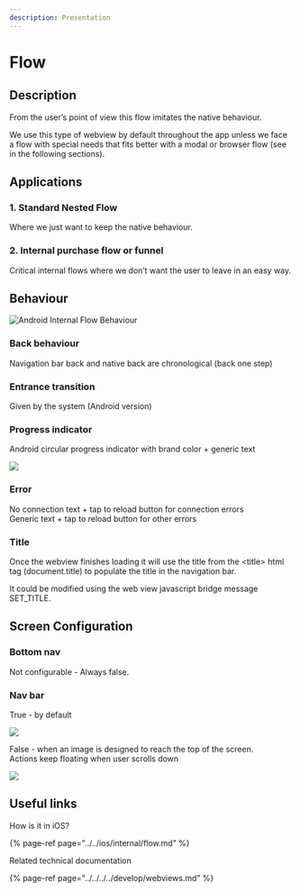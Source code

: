 ```yaml
---
description: Presentation
---
```


# Flow

## Description

From the user’s point of view this flow imitates the native behaviour.

We use this type of webview by default throughout the app unless we face a flow with special needs that fits better with a modal or browser flow \(see in the following sections\).

## **Applications**

### **1. Standard Nested Flow**

Where we just want to keep the native behaviour.

### **2. Internal purchase flow or funnel**

Critical internal flows where we don’t want the user to leave in an easy way.  


## **Behaviour**

![Android Internal Flow Behaviour](../../img/android_internal_flow.png)

### **Back behaviour**

Navigation bar back and native back are chronological \(back one step\)

### **Entrance transition**

Given by the system \(Android version\)

### **Progress indicator**

Android circular progress indicator with brand color + generic text

![](../../img/android_progress-indicator.png)

### Error

No connection text + tap to reload button for connection errors  
Generic text + tap to reload button for other errors

### Title

Once the webview finishes loading it will use the title from the &lt;title&gt; html tag \(document.title\) to populate the title in the navigation bar.

It could be modified using the web view javascript bridge message SET\_TITLE.

## Screen Configuration

### Bottom nav

Not configurable - Always false.

### Nav bar

True - by default

![](../../img/android_internal_flow_navbar_true.png)

False - when an image is designed to reach the top of the screen.   
Actions keep floating when user scrolls down

![](../../img/android_internal_flow_navbar_false.png)

## Useful links

How is it in iOS?

{% page-ref page="../../ios/internal/flow.md" %}

  
Related technical documentation 

{% page-ref page="../../../../develop/webviews.md" %}

